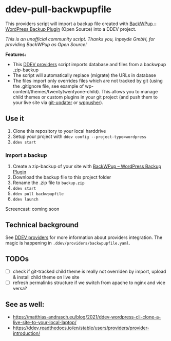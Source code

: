# ddev-pull-backwpupfile

This providers script will import a backup file created with [BackWPup – WordPress Backup Plugin](https://wordpress.org/plugins/backwpup/) (Open Source) into a DDEV project.

*This is an unofficial community script. Thanks you, Inpsyde GmbH, for providing BackWPup as Open Source!*

**Features:**

- This [DDEV providers](https://ddev.readthedocs.io/en/stable/users/providers/provider-introduction/)  script imports database and files from a backwpup .zip-backup
- The script will automatically replace (migrate) the URLs in database
- The files import only overrides files which are not tracked by git (using the .gitignore file, see example of wp-content/themes/twentytwentyone-child). This allows you to manage child themes or custom plugins in your git project (and push them to your live site via [git-updater](https://git-updater.com/) or [wppusher](https://wppusher.com/)).

## Use it

1. Clone this repository to your local harddrive
1. Setup your project with `ddev config --project-type=wordpress`
1. `ddev start`

### Import a backup 
1. Create a zip-backup of your site with [BackWPup – WordPress Backup Plugin](https://wordpress.org/plugins/backwpup/)
1. Download the backup file to this project folder
1. Rename the .zip file to `backup.zip`
1. `ddev start`
1. `ddev pull backwpupfile`
1. `ddev launch`

Screencast: coming soon

## Technical background

See [DDEV providers](https://ddev.readthedocs.io/en/stable/users/providers/provider-introduction/) for more information about providers integration. The magic is happening in `.ddev/providers/backwpupfile.yaml`. 

## TODOs

- [ ] check if git-tracked child theme is really not overriden by import, upload & install child theme on live site
- [ ] refresh permalinks structure if we switch from apache to nginx and vice versa? 

## See as well:

- https://matthias-andrasch.eu/blog/2021/ddev-wordpress-cli-clone-a-live-site-to-your-local-laptop/
- https://ddev.readthedocs.io/en/stable/users/providers/provider-introduction/